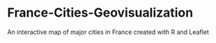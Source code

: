 # France-Cities-Geovisualization
An interactive map of major cities in France created with R and Leaflet
